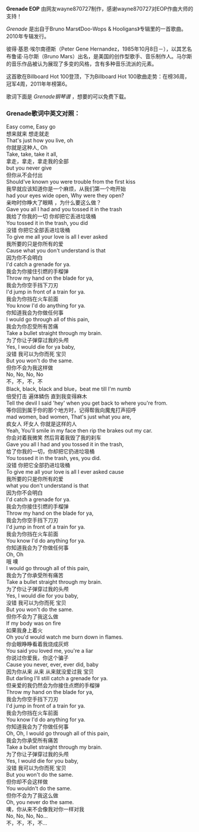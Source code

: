 

**Grenade EOP** 由网友wayne870727制作，感谢wayne870727对EOP作曲大师的支持！

_Grenade_ 是出自于Bruno Mars《Doo-Wops & Hooligans》专辑里的一首歌曲。2010年专辑发行。

彼得·基恩·埃尔南德斯（Peter Gene Hernandez，1985年10月8日－），以其艺名布鲁诺·马尔斯（Bruno
Mars）出名，是美国的创作型歌手、音乐制作人。马尔斯的音乐作品被认为展现了多变的风格，含有多种音乐流派的元素。

这首歌在Billboard Hot 100登顶，下为Billboard Hot 100歌曲走势：在榜36周，冠军4周，2011年年榜第6。

歌词下面是 _Grenade钢琴谱_ ，想要的可以免费下载。

### Grenade歌词中英文对照：

Easy come, Easy go  
想来就来 想走就走  
That's just how you live, oh  
你就是这种人, Oh  
Take, take, take it all,  
拿走，拿走，拿走我的全部  
but you never give  
但你从不会付出  
Should've known you were trouble from the first kiss  
我早就应该知道你是一个麻烦，从我们第一个吻开始  
had your eyes wide open, Why were they open?  
亲吻时你睁大了眼睛 ，为什么要这么做？  
Gave you all I had and you tossed it in the trash  
我给了你我的一切 你却把它丢进垃圾桶  
You tossed it in the trash, you did  
没错 你把它全部丢进垃圾桶  
To give me all your love is all I ever asked  
我所要的只是你所有的爱  
Cause what you don't understand is that  
因为你不会明白  
I'd catch a grenade for ya.  
我会为你接住引燃的手榴弹  
Throw my hand on the blade for ya,  
我会为你空手挡下刀刃  
I'd jump in front of a train for ya.  
我会为你挡在火车前面  
You know I'd do anything for ya.  
你知道我会为你做任何事  
I would go through all of this pain,  
我会为你忍受所有苦痛  
Take a bullet straight through my brain.  
为了你让子弹穿过我的头颅  
Yes, I would die for ya baby,  
没错 我可以为你而死 宝贝  
But you won't do the same.  
但你不会为我这样做  
No, No, No, No  
不，不，不，不  
Black, black, black and blue，beat me till I'm numb  
倍受打击 遍体鳞伤 直到我变得麻木  
Tell the devil I said 'hey' when you get back to where you're from.  
等你回到属于你的那个地方时，记得帮我向魔鬼打声招呼  
mad women, bad women, That's just what you are,  
疯女人 坏女人 你就是这样的人  
Yeah, You'll smile in my face then rip the brakes out my car.  
你会对着我微笑 然后背着我毁了我的刹车  
Gave you all I had and you tossed it in the trash,  
给了你我的一切，你却把它扔进垃圾桶  
You tossed it in the trash, yes, you did.  
没错 你把它全部扔进垃圾桶  
To give me all your love is all I ever asked cause  
我所要的只是你所有的爱  
what you don't understand is that  
因为你不会明白  
I'd catch a grenade for ya.  
我会为你接住引燃的手榴弹  
Throw my hand on the blade for ya,  
我会为你空手挡下刀刃  
I'd jump in front of a train for ya.  
我会为你挡在火车前面  
You know I'd do anything for ya.  
你知道我会为了你做任何事  
Oh, Oh  
哦 噢  
I would go through all of this pain,  
我会为了你承受所有痛苦  
Take a bullet straight through my brain.  
为了你让子弹穿过我的头颅  
Yes, I would die for you baby,  
没错 我可以为你而死 宝贝  
But you won't do the same.  
但你不会为了我这么做  
If my body was on fire  
如果我身上着火  
Oh you'd would watch me burn down in flames.  
你会眼睁睁看着我烧成灰烬  
You said you loved me, you're a liar  
你说过你爱我，你这个骗子  
Cause you never, ever, ever did, baby  
因为你从来 从来 从来就没爱过我 宝贝  
But darling I'll still catch a grenade for ya.  
但亲爱的我仍然会为你接住点燃的手榴弹  
Throw my hand on the blade for ya,  
我会为你空手挡下刀刃  
I'd jump in front of a train for ya.  
我会为你挡在火车前面  
You know I'd do anything for ya.  
你知道我会为了你做任何事  
Oh, Oh, I would go through all of this pain,  
我会为你承受所有痛苦  
Take a bullet straight through my brain.  
为了你让子弹穿过我的头颅  
Yes, I would die for you baby,  
没错 我可以为你而死 宝贝  
But you won't do the same.  
但你却不会这样做  
You wouldn't do the same.  
但你不会为了我这么做  
Oh, you never do the same.  
噢，你从来不会像我对你一样对我  
No, No, No, No...  
不，不，不，不...

